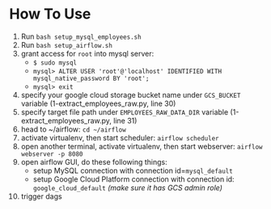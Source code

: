 # How To Use

1. Run `bash setup_mysql_employees.sh`
2. Run  `bash setup_airflow.sh`
3. grant access for `root` into mysql server:
    - `$ sudo mysql`
    - `mysql> ALTER USER 'root'@'localhost' IDENTIFIED WITH mysql_native_password BY 'root';`
    - `mysql> exit`
4. specify your google cloud storage bucket name under `GCS_BUCKET` variable (1-extract_employees_raw.py, line 30)
5. specify target file path under `EMPLOYEES_RAW_DATA_DIR` variable (1-extract_employees_raw.py, line 31)
6. head to ~/airflow: `cd ~/airflow`
7. activate virtualenv, then start scheduler: `airflow scheduler`
8. open another terminal, activate virtualenv, then start webserver: `airflow webserver -p 8080`
9. open airflow GUI, do these following things:
    - setup MySQL connection with connection id=`mysql_default`
    - setup Google Cloud Platform connection with connection id: `google_cloud_default` _(make sure it has GCS admin role)_
10. trigger dags